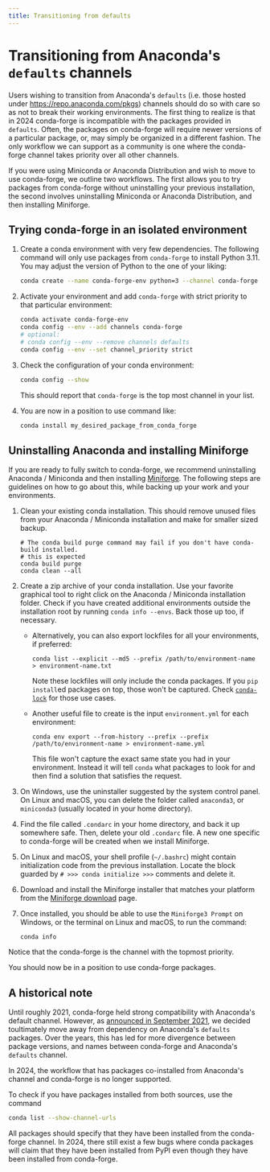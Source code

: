 ```yaml
---
title: Transitioning from defaults
---
```


# Transitioning from Anaconda's `defaults` channels

Users wishing to transition from Anaconda's `defaults` (i.e. those hosted under
https://repo.anaconda.com/pkgs) channels should do so with care so as not to
break their working environments. The first thing to realize
is that in 2024 conda-forge is incompatible with the packages provided in
`defaults`. Often, the packages on conda-forge will require
newer versions of a particular package, or, may simply be organized in a
different fashion. The only workflow we can support as a community is one where
the conda-forge channel takes priority over all other channels.

If you were using Miniconda or Anaconda Distribution and wish to move to use
conda-forge, we outline two workflows. The first allows you to try packages from
conda-forge without uninstalling your previous installation, the second
involves uninstalling Miniconda or Anaconda Distribution, and then installing
Miniforge.

## Trying conda-forge in an isolated environment

1. Create a conda environment with very few dependencies. The following
   command will only use packages from `conda-forge` to install Python 3.11. You
   may adjust the version of Python to the one of your liking:

   ```bash
   conda create --name conda-forge-env python=3 --channel conda-forge --override-channels
   ```

2. Activate your environment and add `conda-forge` with strict priority to
   that particular environment:

   ```bash
   conda activate conda-forge-env
   conda config --env --add channels conda-forge
   # optional:
   # conda config --env --remove channels defaults
   conda config --env --set channel_priority strict
   ```

3. Check the configuration of your conda environment:

   ```bash
   conda config --show
   ```

   This should report that `conda-forge` is the top most channel in your list.

4. You are now in a position to use command like:

   ```bash
   conda install my_desired_package_from_conda_forge
   ```

## Uninstalling Anaconda and installing Miniforge

If you are ready to fully switch to conda-forge, we recommend uninstalling
Anaconda / Miniconda and then installing [Miniforge](/download). The following steps
are guidelines on how to go about this, while backing up your work and your environments.

1. Clean your existing conda installation. This should remove unused files from
   your Anaconda / Miniconda installation and make for smaller sized backup.

   ```shell
   # The conda build purge command may fail if you don't have conda-build installed.
   # this is expected
   conda build purge
   conda clean --all
   ```

2. Create a zip archive of your conda installation. Use your favorite graphical tool
   to right click on the Anaconda / Miniconda installation folder. Check if you have
   created additional environments outside the installation root by running
   `conda info --envs`. Back those up too, if necessary.

   - Alternatively, you can also export lockfiles for all your environments, if preferred:

     ```shell
     conda list --explicit --md5 --prefix /path/to/environment-name > environment-name.txt
     ```

     Note these lockfiles will only include the conda packages. If you `pip install`ed packages
     on top, those won't be captured. Check [`conda-lock`](https://conda.github.io/conda-lock/)
     for those use cases.

   - Another useful file to create is the input `environment.yml` for each environment:
     ```shell
     conda env export --from-history --prefix --prefix /path/to/environment-name > environment-name.yml
     ```
     This file won't capture the exact same state you had in your environment. Instead it
     will tell `conda` what packages to look for and then find a solution that satisfies
     the request.

3. On Windows, use the uninstaller suggested by the system control panel.
   On Linux and macOS, you can delete the folder called `anaconda3`, or `miniconda3`
   (usually located in your home directory).

4. Find the file called `.condarc` in your home directory, and back it up somewhere safe.
   Then, delete your old `.condarc` file. A new one specific to conda-forge will be
   created when we install Miniforge.

5. On Linux and macOS, your shell profile (`~/.bashrc`) might contain initialization code
   from the previous installation. Locate the block guarded by `# >>> conda initialize >>>`
   comments and delete it.

6. Download and install the Miniforge installer that matches your platform from
   the [Miniforge download](/download) page.

7. Once installed, you should be able to use the `Miniforge3 Prompt` on
   Windows, or the terminal on Linux and macOS, to run the command:

   ```shell
   conda info
   ```

Notice that the conda-forge is the channel with the topmost priority.

You should now be in a position to use conda-forge packages.

## A historical note

Until roughly 2021, conda-forge held strong compatibility with Anaconda's
default channel. However, as [announced in September 2021][defaults-announcement],
we decided toultimately move away from dependency on Anaconda's `defaults` packages.
Over the years, this has led for more divergence between package versions, and names
between conda-forge and Anaconda's `defaults` channel.

In 2024, the workflow that has packages co-installed from Anaconda's channel and
conda-forge is no longer supported.

To check if you have packages installed from both sources, use the command

```bash
conda list --show-channel-urls
```

All packages should specify that they have been installed from the conda-forge
channel. In 2024, there still exist a few bugs where conda packages will
claim that they have been installed from PyPI even though they have been
installed from conda-forge.

[defaults-announcement]: /news/2021/09/30/defaults-channel-is-now-dropped-when-building-conda-forge-packages/
